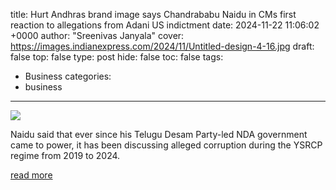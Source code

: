 title: Hurt Andhras brand image says Chandrababu Naidu in CMs first reaction to allegations from Adani US indictment
date: 2024-11-22 11:06:02 +0000
author: "Sreenivas Janyala"
cover: https://images.indianexpress.com/2024/11/Untitled-design-4-16.jpg
draft: false
top: false
type: post
hide: false
toc: false
tags:
  - Business
categories:
  - business
---

![](https://images.indianexpress.com/2024/11/Untitled-design-4-16.jpg)

Naidu said that ever since his Telugu Desam Party-led NDA government came to power, it has been discussing alleged corruption during the YSRCP regime from 2019 to 2024.

[read more](https://indianexpress.com/article/india/hurt-andhras-brand-image-cm-chandrababu-naidu-reaction-to-adani-us-indictment-9683783/)
